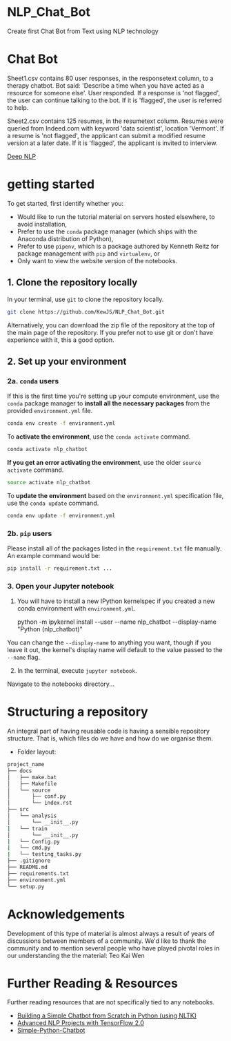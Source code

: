 # NLP_Chat_Bot
Create first Chat Bot from Text using NLP technology

# Chat Bot
Sheet1.csv contains 80 user responses, in the responsetext column, to a therapy chatbot. Bot said: 'Describe a time when you have acted as a resource for someone else'.  User responded. If a response is 'not flagged', the user can continue talking to the bot. If it is 'flagged', the user is referred to help.

Sheet2.csv contains 125 resumes, in the resumetext column. Resumes were queried from Indeed.com with keyword 'data scientist', location 'Vermont'. If a resume is 'not flagged', the applicant can submit a modified resume version at a later date. If it is 'flagged', the applicant is invited to interview.

[Deep NLP](https://www.kaggle.com/samdeeplearning/deepnlp)

# getting started

To get started, first identify whether you:

- Would like to run the tutorial material on servers hosted elsewhere, to avoid installation,
- Prefer to use the `conda` package manager (which ships with the Anaconda distribution of Python),
- Prefer to use `pipenv`, which is a package authored by Kenneth Reitz for package management with `pip` and `virtualenv`, or
- Only want to view the website version of the notebooks.

## 1. Clone the repository locally

In your terminal, use `git` to clone the repository locally.

```bash
git clone https://github.com/KewJS/NLP_Chat_Bot.git
```

Alternatively, you can download the zip file of the repository at the top of the main page of the repository. 
If you prefer not to use git or don't have experience with it, this a good option.

## 2. Set up your environment

### 2a. `conda` users

If this is the first time you're setting up your compute environment, 
use the `conda` package manager 
to **install all the necessary packages** 
from the provided `environment.yml` file.

```bash
conda env create -f environment.yml
```

To **activate the environment**, use the `conda activate` command.

```bash
conda activate nlp_chatbot
```

**If you get an error activating the environment**, use the older `source activate` command.

```bash
source activate nlp_chatbot
```

To **update the environment** based on the `environment.yml` specification file, use the `conda update` command.

```bash
conda env update -f environment.yml
```

### 2b. `pip` users

Please install all of the packages listed in the `requirement.txt` file manually. 
An example command would be:

```bash
pip install -r requirement.txt ...
```

### 3. Open your Jupyter notebook

1. You will have to install a new IPython kernelspec if you created a new conda environment with `environment.yml`.

    python -m ipykernel install --user --name nlp_chatbot --display-name "Python (nlp_chatbot)"

You can change the `--display-name` to anything you want, though if you leave it out, the kernel's display name will default to the value passed to the `--name` flag.

2. In the terminal, execute `jupyter notebook`.

Navigate to the notebooks directory...

# Structuring a repository

An integral part of having reusable code is having a sensible repository structure. That is, which files do we have and how do we organise them.
- Folder layout:
```bash
project_name
├── docs
│   ├── make.bat
│   ├── Makefile
│   └── source
│       ├── conf.py
│       └── index.rst
├── src
│   └── analysis
│       └── __init__.py
|   └── train
│       └── __init__.py
|   └── Config.py
|   └── cmd.py
|   └── testing_tasks.py
├── .gitignore
├── README.md
├── requirements.txt
├── environment.yml
└── setup.py
```

# Acknowledgements

Development of this type of material is almost always a result of years of discussions between members of a community. 
We'd like to thank the community and to mention several people who have played pivotal roles in our understanding the the material: 
Teo Kai Wen

# Further Reading & Resources

Further reading resources that are not specifically tied to any notebooks.

- [Building a Simple Chatbot from Scratch in Python (using NLTK)](https://github.com/parulnith/Building-a-Simple-Chatbot-in-Python-using-NLTK)
- [Advanced NLP Projects with TensorFlow 2.0](https://github.com/PacktPublishing/Advanced-NLP-Projects-with-TensorFlow-2.0)
- [Simple-Python-Chatbot](https://github.com/jerrytigerxu/Simple-Python-Chatbot)
